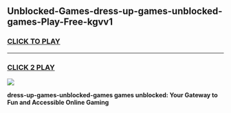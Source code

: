 
## Unblocked-Games-dress-up-games-unblocked-games-Play-Free-kgvv1
<h3>
<a href="https://premium76.site?title=dress-up-games-unblocked-games&ref=23A">CLICK TO PLAY</a></h3>
<hr>

<h3>
<a href="https://premium76.site?title=dress-up-games-unblocked-games&ref=23A">CLICK 2 PLAY</a>
  
</h3>

<a href="https://premium76.site?title=dress-up-games-unblocked-games&ref=23A"><img src="https://clearcache.store/games.png"></a>


**dress-up-games-unblocked-games games unblocked: Your Gateway to Fun and Accessible Online Gaming**
